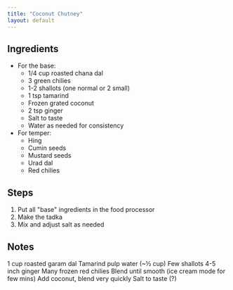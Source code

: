 ```yaml
---
title: "Coconut Chutney"
layout: default
---
```


## Ingredients
- For the base:
    - 1/4 cup roasted chana dal
    - 3 green chilies
    - 1-2 shallots (one normal or 2 small)
    - 1 tsp tamarind
    - Frozen grated coconut
    - 2 tsp ginger
    - Salt to taste
    - Water as needed for consistency
- For temper:
    - Hing
    - Cumin seeds
    - Mustard seeds
    - Urad dal
    - Red chilies

## Steps
1. Put all "base" ingredients in the food processor
1. Make the tadka
1. Mix and adjust salt as needed

## Notes


1 cup roasted garam dal
Tamarind pulp water (~½ cup)
Few shallots
4-5 inch ginger
Many frozen red chilies
Blend until smooth (ice cream mode for few mins)
Add coconut, blend very quickly
Salt to taste (?)
